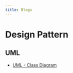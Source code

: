 ```yaml
---
title: Blogs
---
```


# Design Pattern

## UML

 - [UML - Class Diagram](design-patterns/class-diagram.md)
